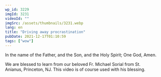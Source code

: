 ```yaml
---
wp_id: 3229
imgId: 3231
videoId: ""
imgSrc: /assets/thumbnails/3231.webp
lang: en
title: "Driving away procrastination"
pubDate: 2021-12-17T01:10:59
tags: ["wow"]
---
```


<p>In the name of the Father, and the Son, and the Holy Spirit; One God, Amen.</p>
<p>We are blessed to learn from our beloved Fr. Michael Sorial from St. Anianus, Princeton, NJ. This video is of course used with his blessing.</p>

